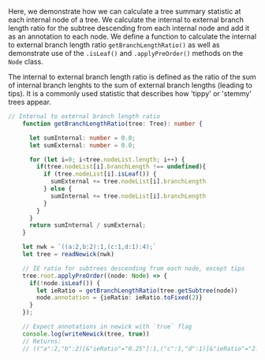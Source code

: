 Here, we demonstrate how we can calculate a tree summary statistic at each internal node of a tree. We calculate the internal to external branch length ratio for the subtree descending from each internal node and add it as an annotation to each node. We define a function to calculate the internal to external branch length ratio `getBranchLengthRatio()` as well as demonstrate use of the `.isLeaf()` and `.applyPreOrder()` methods on the `Node` class.

The internal to external branch length ratio is defined as the ratio of the sum of internal branch lenghts to the sum of external branch lengths (leading to tips). It is a commonly used statistic that describes how 'tippy' or 'stemmy' trees appear.


```typescript
// Internal to external branch length ratio
    function getBranchLengthRatio(tree: Tree): number {

      let sumInternal: number = 0.0;
      let sumExternal: number = 0.0;

      for (let i=0; i<tree.nodeList.length; i++) {
        if(tree.nodeList[i].branchLength !== undefined){
          if (tree.nodeList[i].isLeaf()) {
            sumExternal += tree.nodeList[i].branchLength
          } else {
            sumInternal += tree.nodeList[i].branchLength
          }
        }
      }
      return sumInternal / sumExternal;
    }

    let nwk = `((a:2,b:2):1,(c:1,d:1):4);`
    let tree = readNewick(nwk)

    // IE ratio for subtrees descending from each node, except tips
    tree.root.applyPreOrder((node: Node) => {
      if(!node.isLeaf()) {
        let ieRatio = getBranchLengthRatio(tree.getSubtree(node))
        node.annotation = {ieRatio: ieRatio.toFixed(2)}
      }
    });

    // Expect annotations in newick with `true` flag
    console.log(writeNewick(tree, true))
    // Returns:
    // (("a":2,"b":2)[&"ieRatio"="0.25"]:1,("c":1,"d":1)[&"ieRatio"="2.00"]:4)["ieRatio"="0.83"]:0.0;
```
